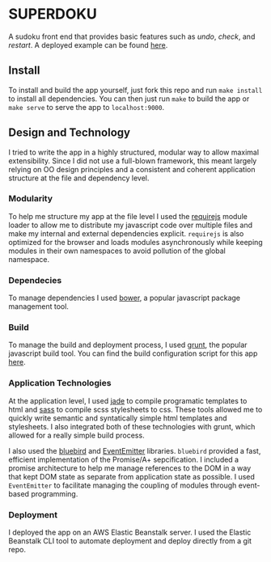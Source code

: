 # SUPERDOKU

A sudoku front end that provides basic features such as *undo*, *check*, and *restart*. A deployed example can be found [here](http://superdoku-master-env-4mm59c2hge.elasticbeanstalk.com/).

## Install

To install and build the app yourself, just fork this repo and run `make install` to install all dependencies. You can then just run `make` to build the app or `make serve` to serve the app to `localhost:9000`.

## Design and Technology

I tried to write the app in a highly structured, modular way to allow maximal extensibility. Since I did not use a full-blown framework, this meant largely relying on OO design principles and a consistent and coherent application structure at the file and dependency level. 

### Modularity

To help me structure my app at the file level I used the [requirejs](https://github.com/jrburke/almond) module loader to allow me to distribute my javascript code over multiple files and make my internal and external dependencies explicit. `requirejs` is also optimized for the browser and loads modules asynchronously while keeping modules in their own namespaces to avoid pollution of the global namespace.

### Dependecies

To manage dependencies I used [bower](http://bower.io/), a popular javascript package management tool.

### Build

To manage the build and deployment process, I used [grunt](http://gruntjs.com/), the popular javascript build tool. You can find the build configuration script for this app [here](https://github.com/sclaxton/superdoku/blob/master/Gruntfile.js).

### Application Technologies

At the application level, I used [jade](http://jade-lang.com/) to compile programatic templates to html and [sass](http://sass-lang.com/) to compile scss stylesheets to css. These tools allowed me to quickly write semantic and syntatically simple html templates and stylesheets. I also integrated both of these technologies with grunt, which allowed for a really simple build process.

I also used the [bluebird](https://github.com/petkaantonov/bluebird) and [EventEmitter](https://github.com/Wolfy87/EventEmitter) libraries. `bluebird` provided a fast, efficient implementation of the Promise/A+ sepcification. I included a promise architecture to help me manage references to the DOM in a way that kept DOM state as separate from application state as possible. I used `EventEmitter` to facilitate managing the coupling of modules through event-based programming. 

### Deployment

I deployed the app on an AWS Elastic Beanstalk server. I used the Elastic Beanstalk CLI tool to automate deployment and deploy directly from a git repo.
